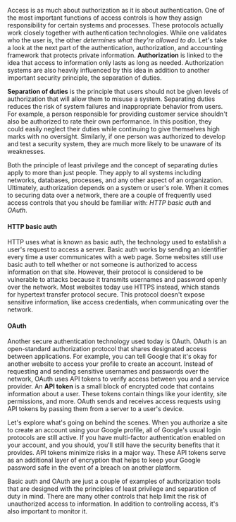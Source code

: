 Access is as much about authorization as it is about authentication. One of the most important functions of access controls is how they assign responsibility for certain systems and processes. 
These protocols actually work closely together with authentication technologies. While one validates who the user is, the other *determines what they're allowed to do*. Let's take a look at the next part of the authentication, authorization, and accounting framework that protects private information.
**Authorization** is linked to the idea that access to information only lasts as long as needed. Authorization systems are also heavily influenced by this idea in addition to another important security principle, the separation of duties.

**Separation of duties** is the principle that users should not be given levels of authorization that will allow them to misuse a system. Separating duties reduces the risk of system failures and inappropriate behavior from users.
For example, a person responsible for providing customer service shouldn't also be authorized to rate their own performance. In this position, they could easily neglect their duties while continuing to give themselves high marks with no oversight. Similarly, if one person was authorized to develop and test a security system, they are much more likely to be unaware of its weaknesses.

Both the principle of least privilege and the concept of separating duties apply to more than just people. They apply to all systems including networks, databases, processes, and any other aspect of an organization. Ultimately, authorization depends on a system or user's role. When it comes to securing data over a network, there are a couple of frequently used access controls that you should be familiar with: *HTTP basic auth* and *OAuth*.

#### HTTP basic auth
HTTP uses what is known as basic auth, the technology used to establish a user's request to access a server. Basic auth works by sending an identifier every time a user communicates with a web page.
Some websites still use basic auth to tell whether or not someone is authorized to access information on that site. However, their protocol is considered to be vulnerable to attacks because it transmits usernames and password openly over the network. Most websites today use HTTPS instead, which stands for hypertext transfer protocol secure. This protocol doesn't expose sensitive information, like access credentials, when communicating over the network.

#### OAuth
Another secure authentication technology used today is OAuth. OAuth is an open-standard authorization protocol that shares designated access between applications. For example, you can tell Google that it's okay for another website to access your profile to create an account. Instead of requesting and sending sensitive usernames and passwords over the network, OAuth uses API tokens to verify access between you and a service provider.
An **API token** is a small block of encrypted code that contains information about a user. These tokens contain things like your identity, site permissions, and more. OAuth sends and receives access requests using API tokens by passing them from a server to a user's device.

Let's explore what's going on behind the scenes. When you authorize a site to create an account using your Google profile, all of Google's usual login protocols are still active. If you have multi-factor authentication enabled on your account, and you should, you'll still have the security benefits that it provides. API tokens minimize risks in a major way. These API tokens serve as an additional layer of encryption that helps to keep your Google password safe in the event of a breach on another platform.

Basic auth and OAuth are just a couple of examples of authorization tools that are designed with the principles of least privilege and separation of duty in mind. There are many other controls that help limit the risk of unauthorized access to information. In addition to controlling access, it's also important to monitor it.